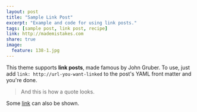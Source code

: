 ```yaml
---
layout: post
title: "Sample Link Post"
excerpt: "Example and code for using link posts."
tags: [sample post, link post, recipe]
link: http://mademistakes.com  
share: true
image:
  feature: 138-1.jpg
---
```


This theme supports **link posts**, made famous by John Gruber. To use, just add `link: http://url-you-want-linked` to the post's YAML front matter and you're done.

> And this is how a quote looks.

Some [link](http://www.mademistakes.com) can also be shown.